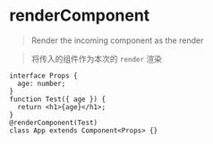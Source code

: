 <!--
 * @Author: 邱狮杰
 * @Date: 2021-07-10 18:45:43
 * @LastEditTime: 2021-07-10 18:49:00
 * @FilePath: /reactts/src/docs/decorator/class/renderComponent.md
 * @Description: renderComponent
-->

# renderComponent

> Render the incoming component as the render

> 将传入的组件作为本次的 `render` 渲染

```tsx
interface Props {
  age: number;
}
function Test({ age }) {
  return <h1>{age}</h1>;
}
@renderComponent(Test)
class App extends Component<Props> {}
```
